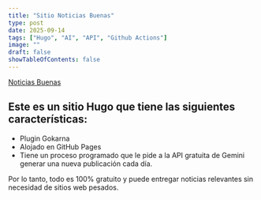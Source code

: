 ```yaml
---
title: "Sitio Noticias Buenas"
type: post
date: 2025-09-14
tags: ["Hugo", "AI", "API", "Github Actions"]
image: ""
draft: false
showTableOfContents: false
---
```


[Noticias Buenas](https://felipebrunet.github.io/noticias_buenas/)

## Este es un sitio Hugo que tiene las siguientes características:

- Plugin Gokarna
- Alojado en GitHub Pages
- Tiene un proceso programado que le pide a la API gratuita de Gemini generar una nueva publicación cada día.

Por lo tanto, todo es 100% gratuito y puede entregar noticias relevantes sin necesidad de sitios web pesados.
